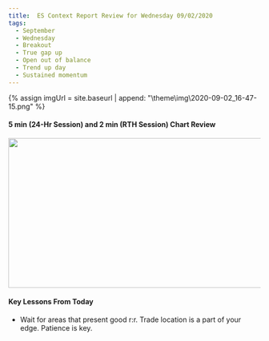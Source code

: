 ```yaml
---
title:  ES Context Report Review for Wednesday 09/02/2020
tags:
  - September
  - Wednesday
  - Breakout
  - True gap up
  - Open out of balance
  - Trend up day
  - Sustained momentum
---
```


{% assign imgUrl = site.baseurl | append: "\theme\img\2020-09-02_16-47-15.png" %}

#### 5 min (24-Hr Session) and 2 min (RTH Session) Chart Review

[<img src="{{imgUrl}}" width="600" height="300">]({{imgUrl}})

#### Key Lessons From Today
* Wait for areas that present good r:r. Trade location is a part of your edge. Patience is key.
